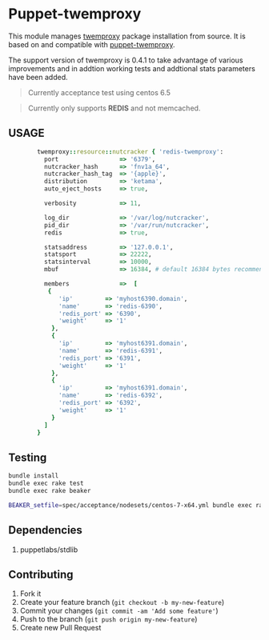 Puppet-twemproxy
================

This module manages [twemproxy](http://www.github.com/twitter/twemproxy) package installation from source. It is based on and compatible with [puppet-twemproxy](https://forge.puppetlabs.com/wuakitv/twemproxy).

The support version of twemproxy is 0.4.1 to take advantage of various improvements and in addtion working tests and addtional stats parameters have been added.

> Currently acceptance test using centos 6.5

> Currently only supports **REDIS** and not memcached.

## USAGE

```ruby
        twemproxy::resource::nutcracker { 'redis-twemproxy':
          port                 => '6379',
          nutcracker_hash      => 'fnv1a_64',
          nutcracker_hash_tag  => '{apple}',
          distribution         => 'ketama',
          auto_eject_hosts     => true,

          verbosity            => 11,

          log_dir              => '/var/log/nutcracker',
          pid_dir              => '/var/run/nutcracker',
          redis                => true,

          statsaddress         => '127.0.0.1',
          statsport            => 22222,
          statsinterval        => 10000,
          mbuf                 => 16384, # default 16384 bytes recommend 512 bytes

          members              =>  [
           {
              'ip'         => 'myhost6390.domain',
              'name'       => 'redis-6390',
              'redis_port' => '6390',
              'weight'     => '1'
            },
            {
              'ip'         => 'myhost6391.domain',
              'name'       => 'redis-6391',
              'redis_port' => '6391',
              'weight'     => '1'
            },
            {
              'ip'         => 'myhost6391.domain',
              'name'       => 'redis-6392',
              'redis_port' => '6392',
              'weight'     => '1'
            }
          ]
        }    
```

## Testing

```bash
bundle install
bundle exec rake test
bundle exec rake beaker

BEAKER_setfile=spec/acceptance/nodesets/centos-7-x64.yml bundle exec rake beaker
```

## Dependencies

1. puppetlabs/stdlib


## Contributing

1. Fork it
2. Create your feature branch (`git checkout -b my-new-feature`)
3. Commit your changes (`git commit -am 'Add some feature'`)
4. Push to the branch (`git push origin my-new-feature`)
5. Create new Pull Request
